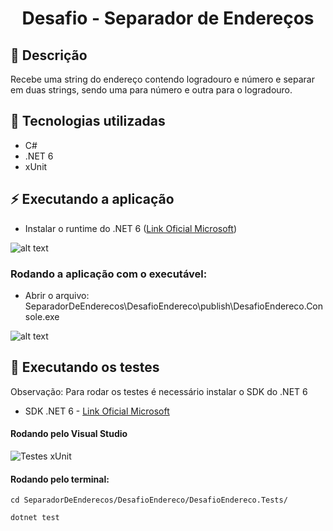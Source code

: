 <h1 align="center">Desafio - Separador de Endereços</h1>

## :memo: Descrição
Recebe uma string do endereço contendo logradouro e número e separar em duas strings, sendo uma para número e outra para o logradouro.


## :wrench: Tecnologias utilizadas
* C#
* .NET 6
* xUnit

<!-- ## :rocket: Rodando o projeto -->

<!-- ### Pelo executável
Para rodar o repositório é necessário clonar o mesmo, dar o seguinte comando para iniciar o projeto:
```
<linha de comando>
``` -->

<!-- ## :white_check_mark: Testes do Projeto -->




## ⚡ Executando a aplicação

* Instalar o runtime do .NET 6 ([Link Oficial Microsoft](https://dotnet.microsoft.com/en-us/download/dotnet/6.0))

![alt text](image.png)

### Rodando a aplicação com o executável:

* Abrir o arquivo: SeparadorDeEnderecos\DesafioEndereco\publish\DesafioEndereco.Console.exe

![alt text](<Exec Desafio.gif>)

## 🧪 Executando os testes

Observação: Para rodar os testes é necessário instalar o SDK do .NET 6

* SDK .NET 6 - [Link Oficial Microsoft](https://dotnet.microsoft.com/en-us/download/dotnet/6.0)

#### Rodando pelo Visual Studio

![Testes xUnit](<Testes - Separador de Endereços.gif>)

#### Rodando pelo terminal:
  ```
  cd SeparadorDeEnderecos/DesafioEndereco/DesafioEndereco.Tests/
  ```
  ```
  dotnet test
  ```
